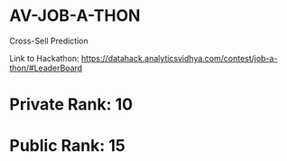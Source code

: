 # AV-JOB-A-THON
Cross-Sell Prediction

Link to Hackathon: https://datahack.analyticsvidhya.com/contest/job-a-thon/#LeaderBoard

# Private Rank: 10
# Public Rank: 15
